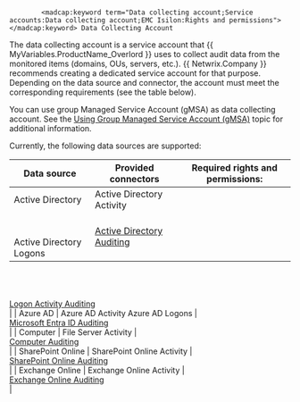 # 
            <madcap:keyword term="Data collecting account;Service accounts:Data collecting account;EMC Isilon:Rights and permissions"></madcap:keyword> Data Collecting Account

The data collecting account  is a service account that {{ MyVariables.ProductName_Overlord }} uses to collect audit data from the monitored items (domains, OUs, servers, etc.). {{ Netwrix.Company }} recommends creating a dedicated service account for that purpose. Depending on the data source and connector, the account must meet the corresponding  requirements (see the table below).

You can use  group Managed Service Account (gMSA) as data collecting account. See the [Using Group Managed Service Account (gMSA)](../GMSA/GMSA.md)  topic for additional information.

 Currently, the following data sources are supported: 

| Data source | Provided connectors | Required rights and permissions: |
| --- | --- | --- |
| Active Directory | Active Directory Activity<br>
<br>                        <br>Active Directory Logons | <br> [Active Directory Auditing](../ActiveDirectory/ActiveDirectoryAuditing.md) <br>                        <br>
<br>                        <br><br>                           [Logon Activity Auditing](../LogonActivity/README.md)
<br>|
| Azure AD | Azure AD Activity Azure AD Logons | <br> [Microsoft Entra ID Auditing](../EntraID.md) <br> |
| Computer | File Server Activity | <br> [Computer Auditing](../Computer/README.md) <br> |
| SharePoint Online | SharePoint Online Activity | <br> [SharePoint Online Auditing](../SharePointOnline.md) <br> |
| Exchange Online | Exchange Online Activity | <br> [Exchange Online Auditing](../ExchangeOnline.md) <br> |